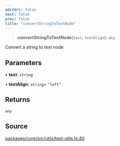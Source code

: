 ```yaml
---
editUrl: false
next: false
prev: false
title: "convertStringToTextNode"
---
```


> **convertStringToTextNode**(`text`, `textAlign`): `any`

Convert a string to text node

## Parameters

• **text**: `string`

• **textAlign**: `string`= `"left"`

## Returns

`any`

## Source

[packages/core/src/utils/text-utils.ts:40](https://github.com/dgmjs/dgmjs/blob/main/packages/core/src/utils/text-utils.ts#L40)
